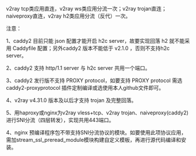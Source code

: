 v2ray tcp类应用直连，v2ray ws类应用分流一次；v2ray trojan直连；naiveproxy直连，v2ray h2类应用分流（反代）一次。

注意：

1、caddy2 目前只能 json 配置才能开启 h2c server，故要实现回落 h2 就不能采用 Caddyfile 配置；另外caddy2 版本不能低于 v2.1.0 ，否则不支持h2c server。

2、caddy2 支持 http/1.1 server 与 h2c server 共用一个端口。

3、caddy2 发行版不支持 PROXY protocol，如要支持 PROXY protocol 需选 caddy2-proxyprotocol 插件定制编译或选使用本人github文件即可。

4、v2ray v4.31.0 版本及以后才支持 trojan 及完整回落。

5、用haproxy或nginx为v2ray vless+tcp、v2ray trojan、naiveproxy(caddy2)进行SNI分流（四层转发），实现共用443端口。

4、nginx 预编译程序包不带支持SNI分流协议的模块。如要使用此项协议应用，需加stream_ssl_preread_module模块构建自定义模板，再进行源代码编译和安装。
